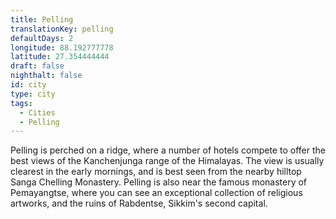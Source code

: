 ```yaml
---
title: Pelling
translationKey: pelling
defaultDays: 2
longitude: 88.192777778
latitude: 27.354444444
draft: false
nighthalt: false
id: city
type: city
tags:
  - Cities
  - Pelling
---
```

Pelling is perched on a ridge, where a number of hotels compete to offer the best views of the Kanchenjunga range of the Himalayas. The view is usually clearest in the early mornings, and is best seen from the nearby hilltop Sanga Chelling Monastery. Pelling is also near the famous monastery of Pemayangtse, where you can see an exceptional collection of religious artworks, and the ruins of Rabdentse, Sikkim's second capital.